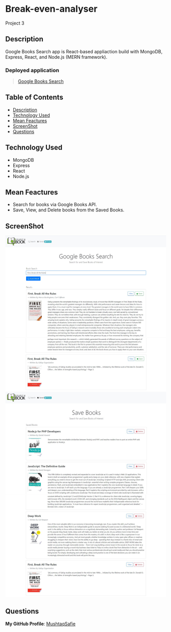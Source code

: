 # Break-even-analyser
Project 3


## Description
Google Books Search app is React-based appliaction build with MongoDB, Express, React, and Node.js (MERN framework).

### Deployed application
> [Google Books Search](https://books-search-841.herokuapp.com/)

## Table of Contents
- [Description](#Description)
- [Technology Used](#Technology-Used)
- [Mean Feactures](#Mean-Feactures)
- [ScreenShot](#ScreenShot)
- [Questions](#Questions)

## Technology Used
* MongoDB
* Express
* React
* Node.js

## Mean Feactures
* Search for books via Google Books API.
* Save, View, and Delete books from the Saved Books.

## ScreenShot
![ScreenShot1](https://raw.githubusercontent.com/MushtaqSafie/Google-Books-Search/main/media/1.JPG)
![ScreenShot2](https://raw.githubusercontent.com/MushtaqSafie/Google-Books-Search/main/media/2.JPG)
![ScreenShot3](https://raw.githubusercontent.com/MushtaqSafie/Google-Books-Search/main/media/3.JPG)
![ScreenShot4](https://raw.githubusercontent.com/MushtaqSafie/Google-Books-Search/main/media/4.JPG)

## Questions
**My GitHub Profile**: [MushtaqSafie](https://github.com/MushtaqSafie)
